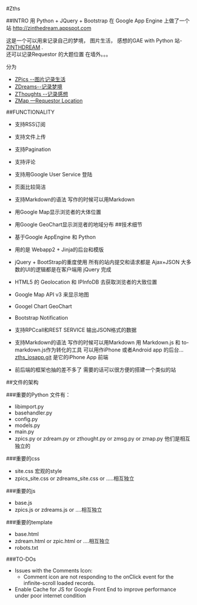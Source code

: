 #Zths

##INTRO
用 Python + JQuery + Bootstrap 在 Google App Engine 上做了一个站 
http://zinthedream.appspot.com 

这是一个可以用来记录自己的梦境， 图片生活， 感想的GAE with Python 站-[ZINTHDREAM](http://zinthedream.appspot.com) .   
还可以记录Requestor 的大题位置
在墙外。。。 

分为 

* [ZPics --图片记录生活][zpic] 
* [ZDreams--记录梦境][zdream] 
* [ZThoughts --记录感想][zthought]
* [ZMap —Requestor Location][zmap]

[zpic]: http://zinthedream.appspot.com/zpic
[zdream]: http://zinthedream.appspot.com/zdream
[zthought]: http://zinthedream.appspot.com/zthought
[zmap]:http://zinthedream.appspot.com/zmap



##FUNCTIONALITY

* 支持RSS订阅 
* 支持文件上传
* 支持Pagination
* 支持评论
* 支持用Google User Service 登陆
* 页面比较简洁
* 支持Markdown的语法 写作的时候可以用Markdown
* 用Google Map显示浏览者的大体位置
* 用Google GeoChart显示浏览者的地域分布
##技术细节

* 基于Google AppEngine 和 Python
* 用的是 Webapp2 + Jinja的后台和模版
* jQuery + BootStrap的重度使用 
  所有的站内提交和请求都是 Ajax+JSON 
  大多数的UI的逻辑都是在客户端用 jQuery 完成
* HTML5 的 Geolocation 和 IPInfoDB 去获取浏览者的大致位置
* Google Map API v3 来显示地图
* Googel Chart GeoChart
* Bootstrap Notification
* 支持RPCcall和REST SERVICE  输出JSON格式的数据
* 支持Markdown的语法 写作的时候可以用Markdown 用 Markdown.js 和 to-markdown.js作为转化的工具
  可以用作iPhone 或者Android app 的后台… 
  [zths_iosapp.git](http://github.com/mengfeng/zths_iosapp.git) 是它的iPhone App 前端

* 前后端的框架也抽的差不多了 需要的话可以很方便的搭建一个类似的站

##文件的架构

###重要的Python 文件有：
* libimport.py
* basehandler.py
* config.py
* models.py
* main.py
* zpics.py or zdream.py or zthought.py or zmsg.py or zmap.py 他们是相互独立的

###重要的css
* site.css  宏观的style
* zpics_site.css or zdreams_site.css or .....相互独立

###重要的js
* base.js
* zpics.js or zdreams.js or ....相互独立

###重要的template
* base.html
* zdream.html or zpic.html or ....相互独立
* robots.txt

###TO-DOs
* Issues with the Comments Icon:
  * Comment icon are not responding to the onClick event for the infinite-scroll loaded records.
* Enable Cache for JS for Google Front End to improve performance under poor internet condition


